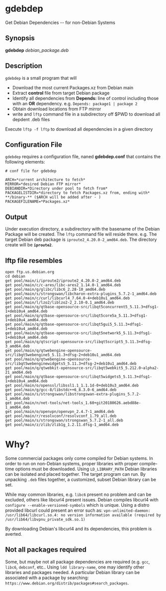 # gdebdep
Get Debian Dependencies -- for non-Debian Systems

## Synopsis
**gdebdep** *debian_package.deb*

## Description

`gdebdep` is a small program that will
* Download the most current Packages.xz from Debian main
* Extract **control** file from target Debian package
* Identify all dependencies from **Depends:** line of control including those with an **OR** dependency.
  e.g. `Depends: package1 | package 2`
* Obtain download locations from FTP mirror
* write and `lftp` command file in a subdirectory off $PWD to download all depdent .deb files

Execute `lftp -f lftp` to download all dependencies in a given directory

## Configuration File
`gdebdep` requires a configuration file, naned **gdebdep.conf** that contains the following elements:
```
# conf file for gdebdep

ARCH=*current architecture to fetch*
MIRROR=*desired Debian FTP mirror*
DEBIANDIR=*Directory under pool to fetch from*
PACKAGELISTDIR=*directory to fetch Packages.xz from, ending with* **/binary-** ($ARCH will be added after - )
PACKAGEFILENAME=*Packages.xz*
```

## Output
Under execution directory, a subdirectory with the basename of the Debian Package will be created. The `lftp` command file will reside there.
e.g. The target Debian deb package is `iproute2_4.20.0-2_amd64.deb`. The directory create will be **`iproute2`**.
## lftp file resembles
```
open ftp.us.debian.org
cd debian
get pool/main/i/iproute2/iproute2_4.20.0-2_amd64.deb
get pool/main/c/c-ares/libc-ares2_1.14.0-1_amd64.deb
get pool/main/g/glibc/libc6_2.28-10_amd64.deb
get pool/main/s/strongswan/libcharon-extra-plugins_5.7.2-1_amd64.deb
get pool/main/c/curl/libcurl4_7.64.0-4+deb10u1_amd64.deb
get pool/main/l/lzo2/liblzo2-2_2.10-0.1_amd64.deb
get pool/main/q/qtbase-opensource-src/libqt5concurrent5_5.11.3+dfsg1-1+deb10u4_amd64.deb
get pool/main/q/qtbase-opensource-src/libqt5core5a_5.11.3+dfsg1-1+deb10u4_amd64.deb
get pool/main/q/qtbase-opensource-src/libqt5gui5_5.11.3+dfsg1-1+deb10u4_amd64.deb
get pool/main/q/qtbase-opensource-src/libqt5network5_5.11.3+dfsg1-1+deb10u4_amd64.deb
get pool/main/q/qtscript-opensource-src/libqt5script5_5.11.3+dfsg-3_amd64.deb
get pool/main/q/qtwebengine-opensource-src/libqt5webengine5_5.11.3+dfsg-2+deb10u1_amd64.deb
get pool/main/q/qtwebengine-opensource-src/libqt5webenginewidgets5_5.11.3+dfsg-2+deb10u1_amd64.deb
get pool/main/q/qtwebkit-opensource-src/libqt5webkit5_5.212.0~alpha2-21_amd64.deb
get pool/main/q/qtbase-opensource-src/libqt5widgets5_5.11.3+dfsg1-1+deb10u4_amd64.deb
get pool/main/o/openssl/libssl1.1_1.1.1d-0+deb10u3_amd64.deb
get pool/main/g/gcc-8/libstdc++6_8.3.0-6_amd64.deb
get pool/main/s/strongswan/libstrongswan-extra-plugins_5.7.2-1_amd64.deb
get pool/main/n/net-tools/net-tools_1.60+git20180626.aebd88e-1_amd64.deb
get pool/main/o/openvpn/openvpn_2.4.7-1_amd64.deb
get pool/main/r/resolvconf/resolvconf_1.79_all.deb
get pool/main/s/strongswan/strongswan_5.7.2-1_all.deb
get pool/main/z/zlib/zlib1g_1.2.11.dfsg-1_amd64.deb
```

# Why?
Some commercial packages only come compiled for Debian systems. In order to run on non-Debian systems, proper libraries with proper compile-time options must be downloaded. Using `LD_LIBRARY_PATH` Debian libraries can be isolated and placed together. The target program can run. By unpacking `.deb` files together, a customized, subset Debian library can be set.

While may common libraries, e.g. `libc6` present no problem and can be excluded, others like libcurl4 present issues. Debian compiles libcurl4 with
`configure --enable-versioned-symbols` which is unique. Using a distro provided libcurl could present an error such as:
`vpn-unlimited-daemon: /usr/lib64/libcurl.so.4: no version information available (required by /usr/lib64/libvpnu_private_sdk.so.1)`

By downloading Debian's libcurl4 and its dependencies, this problem is averted.

## Not all packages required
Some, but maybe not all package dependencies are required (e.g. `gcc`, `libc6`, `debconf`, etc.. Using `ldd library-name`, one may identify other libraries and packages needed. A particular Debian library can be associated with a package by searching: `https://www.debian.org/distrib/packages#search_packages`.
